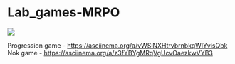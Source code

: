 # Lab_games-MRPO
<a href="https://codeclimate.com/github/PokotiloAndrey/Lab_games-MRPO/maintainability"><img src="https://api.codeclimate.com/v1/badges/38e5d60151c22a6411e7/maintainability" /></a>

Progression game - https://asciinema.org/a/vWSiNXHtrvbrnbkqWlYvisQbk
Nok game - https://asciinema.org/a/z3fYBYgMRqVgUcvOaezkwVYB3


